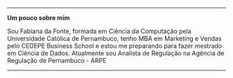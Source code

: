 <hr>
<p dir="auto"><strong>Um pouco sobre mim</strong></p>
<p dir="auto">Sou Fabiana da Fonte, formada em Ciência da Computação pela Universidade Católica de Pernambuco, tenho  MBA em Marketing e Vendas pelo CEDEPE Business School 
e estou me preparando para fazer mestrado em Ciência de Dados. Atualmente sou Analista de Regulação na Agência de Regulação de Pernambuco - ARPE</p>
<hr>
